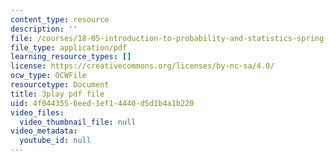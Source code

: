 ```yaml
---
content_type: resource
description: ''
file: /courses/18-05-introduction-to-probability-and-statistics-spring-2014/4f0443556eed1ef14440d5d1b4a1b220_DyuQsaqXhwU.pdf
file_type: application/pdf
learning_resource_types: []
license: https://creativecommons.org/licenses/by-nc-sa/4.0/
ocw_type: OCWFile
resourcetype: Document
title: 3play pdf file
uid: 4f044355-6eed-1ef1-4440-d5d1b4a1b220
video_files:
  video_thumbnail_file: null
video_metadata:
  youtube_id: null
---
```

